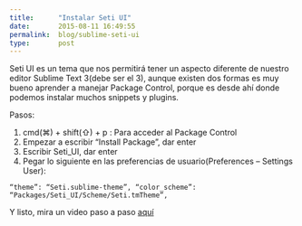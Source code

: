 ```yaml
---
title:  	"Instalar Seti UI"
date:   	2015-08-11 16:49:55
permalink: 	blog/sublime-seti-ui
type: 		post
---
```


Seti UI es un tema que nos permitirá tener un aspecto diferente de nuestro editor Sublime Text 3(debe ser el 3), aunque existen dos formas es muy bueno aprender a manejar Package Control, porque es desde ahí donde podemos instalar muchos snippets y plugins.

Pasos:


1. cmd(⌘) + shift(⇧) + p : Para acceder al Package Control
2. Empezar a escribir “Install Package”, dar enter
3. Escribir Seti_UI, dar enter
4. Pegar lo siguiente en las preferencias de usuario(Preferences – Settings User):

`“theme”: “Seti.sublime-theme”,
“color_scheme”: “Packages/Seti_UI/Scheme/Seti.tmTheme”,`

Y listo, mira un video paso a paso [aquí](https://www.youtube.com/watch?v=XhmD6_9wq6U) 